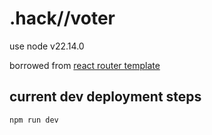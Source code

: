 # .hack//voter

use node v22.14.0

borrowed from [react router template](https://github.com/remix-run/react-router-templates/blob/main/default/README.md)

## current dev deployment steps

```bash
npm run dev
```
